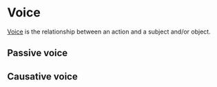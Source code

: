 # Voice

[Voice](https://en.wikipedia.org/wiki/Voice_(grammar)) is the relationship between an action and a subject and/or object.

## Passive voice

## Causative voice